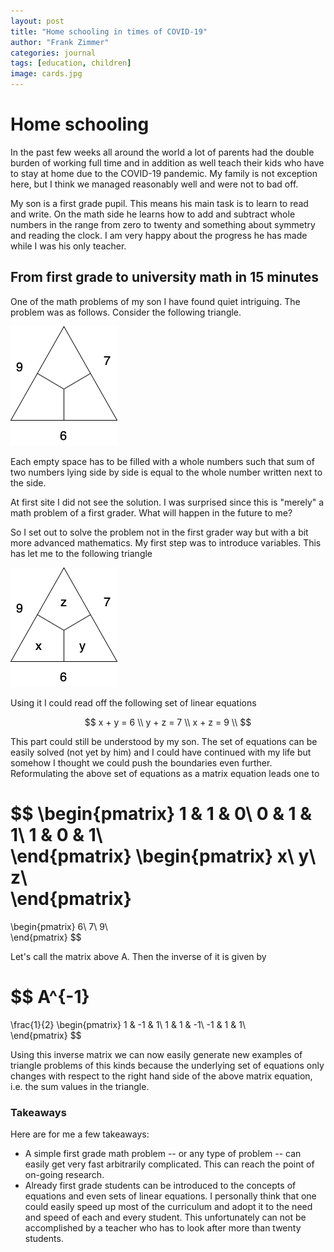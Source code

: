 ```yaml
---
layout: post
title: "Home schooling in times of COVID-19"
author: "Frank Zimmer"
categories: journal
tags: [education, children]
image: cards.jpg
---
```


# Home schooling

In the past few weeks all around the world a lot of parents had the double burden of working full time and in addition as well teach their kids who have to stay at home due to the COVID-19 pandemic. My family is not exception here, but I think we managed reasonably well and were not to bad off.

My son is a first grade pupil. This means his main task is to learn to read and write. On the math side he learns how to add and subtract whole numbers in the range from zero to twenty and something about symmetry and reading the clock. I am very happy about the progress he has made while I was his only teacher. 

## From first grade to university math in 15 minutes

One of the math problems of my son I have found quiet intriguing. The problem was as follows. Consider the following triangle.

![Triangle problem](../assets/img/triangle_problem.png "Triangle problem")

Each empty space has to be filled with a whole numbers such that sum of two numbers lying side by side  is equal to the whole number written next to the 
side.

At first site I did not see the solution. I was surprised since this is "merely" a math problem of a first grader. What will happen in the future to me? 

So I set out to solve the problem not in the first grader way but with a bit more advanced mathematics. My first step was to introduce variables. This has let me to the following triangle

![Triangle problem](../assets/img/triangle_problem_with_variables.png  "Triangle problem")

Using it I could read off the following set of linear equations

$$
x + y = 6 \\
y + z = 7 \\
x + z = 9 \\
$$

This part could still be understood by my son. The set of equations can be easily solved (not yet by him) and I could have continued with my life but somehow I thought we could push the boundaries even further. Reformulating the above set of equations as a matrix equation leads one to 

$$
\begin{pmatrix}
1 & 1 & 0\\
0 & 1 & 1\\
1 & 0 & 1\\    
\end{pmatrix}
\begin{pmatrix}
x\\
y\\
z\\    
\end{pmatrix}
=
\begin{pmatrix}
6\\
7\\
9\\    
\end{pmatrix}
$$

Let's call the matrix above A. Then the inverse of it is given by 

$$
A^{-1}
=
\frac{1}{2}
\begin{pmatrix}
1 & -1 & 1\\
1 & 1 & -1\\
-1 & 1 & 1\\    
\end{pmatrix}
$$

Using this inverse matrix we can now easily generate new examples of triangle problems of this kinds because the underlying set of equations only changes with respect to the right hand side of the above matrix equation, i.e. the sum values in the triangle.

### Takeaways

Here are for me a few takeaways:

- A simple first grade math problem -- or any type of problem -- can easily get very fast arbitrarily complicated. This can reach the point of on-going research.
- Already first grade students can be introduced to the concepts of equations and even sets of linear equations. I personally think that one could easily speed up most of the curriculum and adopt it to the need and speed of each and every student. This unfortunately can not be accomplished by a teacher who has to look after more than twenty students.